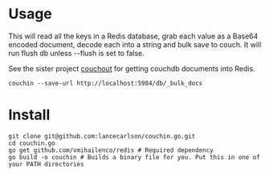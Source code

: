 # Usage

This will read all the keys in a Redis database, grab each value as a Base64 encoded document, decode each into a string and bulk save to couch. It will run flush db unless --flush is set to false.

See the sister project [couchout](https://github.com/lancecarlson/couchout.go) for getting couchdb documents into Redis. 

```
couchin --save-url http://localhost:5984/db/_bulk_docs
```

# Install 

```
git clone git@github.com:lancecarlson/couchin.go.git
cd couchin.go
go get github.com/vmihailenco/redis # Required dependency
go build -o couchin # Builds a binary file for you. Put this in one of your PATH directories
```
